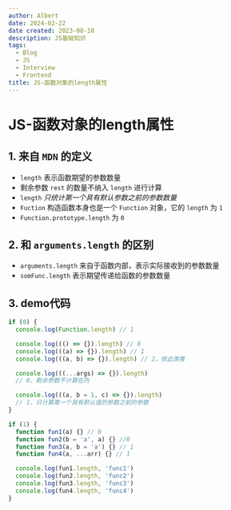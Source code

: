 ```yaml
---
author: Albert
date: 2024-02-22
date created: 2023-08-10
description: JS基础知识
tags:
  - Blog
  - JS
  - Interview
  - Frontend
title: JS-函数对象的length属性
---
```


# JS-函数对象的length属性

## 1. 来自 `MDN` 的定义

- `length` 表示函数期望的参数数量
- 剩余参数 `rest` 的数量不纳入 `length` 进行计算
- `length` _只统计第一个具有默认参数之前的参数数量_
- `Fuction` 构造函数本身也是一个 `Function` 对象，它的 `length` 为 `1`
- `Function.prototype.length` 为 `0`

## 2. 和 `arguments.length` 的区别

- `arguments.length` 来自于函数内部，表示实际接收到的参数数量
- `somFunc.length` 表示期望传递给函数的参数数量

## 3. demo代码

```js
if (0) {
  console.log(Function.length) // 1

  console.log((() => {}).length) // 0
  console.log(((a) => {}).length) // 1
  console.log(((a, b) => {}).length) // 2，依此类推

  console.log(((...args) => {}).length)
  // 0，剩余参数不计算在内

  console.log(((a, b = 1, c) => {}).length)
  // 1，只计算第一个具有默认值的参数之前的参数
}

if (1) {
  function fun1(a) {} // 0
  function fun2(b = 'a', a) {} //0
  function fun3(a, b = 'a') {} // 1
  function fun4(a, ...arr) {} // 1

  console.log(fun1.length, 'func1')
  console.log(fun2.length, 'func2')
  console.log(fun3.length, 'func3')
  console.log(fun4.length, 'func4')
}
```
